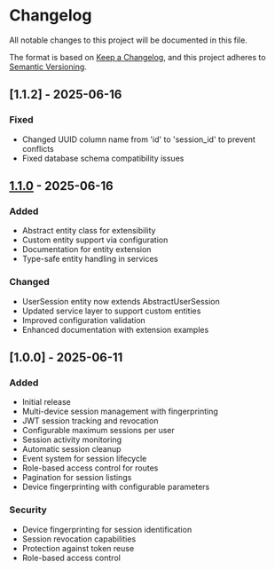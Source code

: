 # Changelog

All notable changes to this project will be documented in this file.

The format is based on [Keep a Changelog](https://keepachangelog.com/en/1.0.0/),
and this project adheres to [Semantic Versioning](https://semver.org/spec/v2.0.0.html).

## [1.1.2] - 2025-06-16

### Fixed

- Changed UUID column name from 'id' to 'session_id' to prevent conflicts
- Fixed database schema compatibility issues

## [1.1.0] - 2025-06-16

### Added

- Abstract entity class for extensibility
- Custom entity support via configuration
- Documentation for entity extension
- Type-safe entity handling in services

### Changed

- UserSession entity now extends AbstractUserSession
- Updated service layer to support custom entities
- Improved configuration validation
- Enhanced documentation with extension examples

## [1.0.0] - 2025-06-11

### Added

- Initial release
- Multi-device session management with fingerprinting
- JWT session tracking and revocation
- Configurable maximum sessions per user
- Session activity monitoring
- Automatic session cleanup
- Event system for session lifecycle
- Role-based access control for routes
- Pagination for session listings
- Device fingerprinting with configurable parameters

### Security

- Device fingerprinting for session identification
- Session revocation capabilities
- Protection against token reuse
- Role-based access control

[1.1.1]: https://github.com/username/symfony-user-session-bundle/compare/v1.1.0...v1.1.2
[1.1.0]: https://github.com/username/symfony-user-session-bundle/releases/tag/v1.0.0
